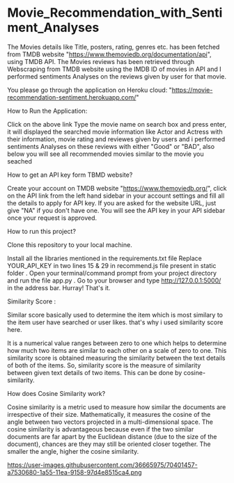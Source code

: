 # Movie_Recommendation_with_Sentiment_Analyses
The Movies details like Title, posters, rating, genres etc. has been fetched from TMDB website "https://www.themoviedb.org/documentation/api", using TMDB API. The Movies reviews has been retrieved through Webscraping from TMDB website using the IMDB ID of movies in API and I performed sentiments Analyses on the reviews given by user for that movie.

You please go through the application on Heroku cloud: "https://movie-recommendation-sentiment.herokuapp.com/"

How to Run the Application:

Click on the above link
Type the movie name on search box and press enter, it will displayed the searched movie information like Actor and Actress with their information, movie rating and reviewes given by users and i performed sentiments Analyses on these reviews with either "Good" or "BAD", also below you will see all recommended movies similar to the movie you seached

How to get an API key form TBMD website?

Create your account on TMDB website "https://www.themoviedb.org/", click on the API link from the left hand sidebar in your account settings and fill all the details to apply for API key. If you are asked for the website URL, just give "NA" if you don't have one. You will see the API key in your API sidebar once your request is approved.

How to run this project?

Clone this repository to your local machine.

Install all the libraries mentioned in the requirements.txt file
Replace YOUR_API_KEY in two lines 15 & 29 in recommend.js file present in static folder .
Open your terminal/command prompt from your project directory and run the file app.py .
Go to your browser and type http://127.0.0.1:5000/ in the address bar.
Hurray! That's it.


Similarity Score :

Similar score basically used to determine the item which is most similary to the item user have searched or user likes. that's why i used similarity score here.

It is a numerical value ranges between zero to one which helps to determine how much two items are similar to each other on a scale of zero to one. This similarity score is obtained measuring the similarity between the text details of both of the items. So, similarity score is the measure of similarity between given text details of two items. This can be done by cosine-similarity.

How does Cosine Similarity work?

Cosine similarity is a metric used to measure how similar the documents are irrespective of their size. Mathematically, it measures the cosine of the angle between two vectors projected in a multi-dimensional space. The cosine similarity is advantageous because even if the two similar documents are far apart by the Euclidean distance (due to the size of the document), chances are they may still be oriented closer together. The smaller the angle, higher the cosine similarity.

https://user-images.githubusercontent.com/36665975/70401457-a7530680-1a55-11ea-9158-97d4e8515ca4.png

